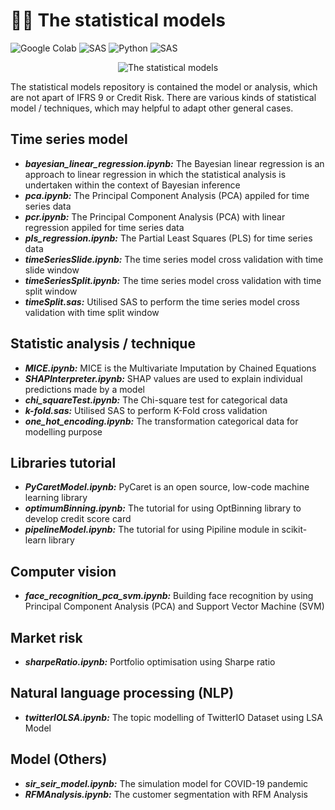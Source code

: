 # ✍🏻 The statistical models

![Google Colab](https://img.shields.io/badge/Editor-Google%20Colab-brightgreen)
![SAS](https://img.shields.io/badge/Editor-SAS-brightgreen)
![Python](https://img.shields.io/badge/Code-Python-blue)
![SAS](https://img.shields.io/badge/Code-SAS-blue)

<p align="center">
  <img src="https://research.phoenix.edu/sites/default/files/blogpost/images/statistical-analysis-hero.jpg" alt="The statistical models"/>
</p>

The statistical models repository is contained the model or analysis, which are not apart of IFRS 9 or Credit Risk. There are various kinds of statistical model / techniques, which may helpful to adapt other general cases.

## Time series model
* ***bayesian_linear_regression.ipynb:*** The Bayesian linear regression is an approach to linear regression in which the statistical analysis is undertaken within the context of Bayesian inference
* ***pca.ipynb:*** The Principal Component Analysis (PCA) appiled for time series data
* ***pcr.ipynb:*** The Principal Component Analysis (PCA) with linear regression appiled for time series data
* ***pls_regression.ipynb:*** The Partial Least Squares (PLS) for time series data
* ***timeSeriesSlide.ipynb:*** The time series model cross validation with time slide window
* ***timeSeriesSplit.ipynb:*** The time series model cross validation with time split window
* ***timeSplit.sas:*** Utilised SAS to perform the time series model cross validation with time split window

## Statistic analysis / technique
* ***MICE.ipynb:*** MICE is the Multivariate Imputation by Chained Equations
* ***SHAPInterpreter.ipynb:*** SHAP values are used to explain individual predictions made by a model
* ***chi_squareTest.ipynb:*** The Chi-square test for categorical data
* ***k-fold.sas:*** Utilised SAS to perform K-Fold cross validation
* ***one_hot_encoding.ipynb:*** The transformation categorical data for modelling purpose

## Libraries tutorial
* ***PyCaretModel.ipynb:*** PyCaret is an open source, low-code machine learning library
* ***optimumBinning.ipynb:*** The tutorial for using OptBinning library to develop credit score card
* ***pipelineModel.ipynb:*** The tutorial for using Pipiline module in scikit-learn library

## Computer vision
* ***face_recognition_pca_svm.ipynb:*** Building face recognition by using Principal Component Analysis (PCA) and Support Vector Machine (SVM)

## Market risk
* ***sharpeRatio.ipynb:*** Portfolio optimisation using Sharpe ratio

## Natural language processing (NLP)
* ***twitterIOLSA.ipynb:*** The topic modelling of TwitterIO Dataset using LSA Model

## Model (Others)
* ***sir_seir_model.ipynb:*** The simulation model for COVID-19 pandemic
* ***RFMAnalysis.ipynb:*** The customer segmentation with RFM Analysis
